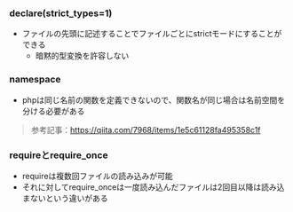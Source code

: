 ### declare(strict_types=1)

- ファイルの先頭に記述することでファイルごとにstrictモードにすることができる
  - 暗黙的型変換を許容しない


### namespace

- phpは同じ名前の関数を定義できないので、関数名が同じ場合は名前空間を分ける必要がある

> 参考記事：https://qiita.com/7968/items/1e5c61128fa495358c1f

### requireとrequire_once

- requireは複数回ファイルの読み込みが可能
- それに対してrequire_onceは一度読み込んだファイルは2回目以降は読み込まないという違いがある
